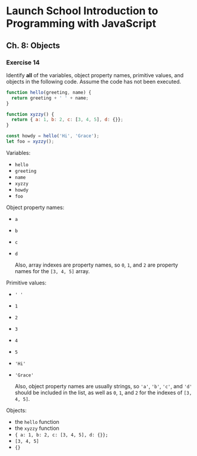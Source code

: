 # Launch School Introduction to Programming with JavaScript

## Ch. 8: Objects

### Exercise 14

Identify __all__ of the variables, object property names, primitive values, and objects in the following code. Assume the code has not been executed.
```js
function hello(greeting, name) {
  return greeting + ' ' + name;
}

function xyzzy() {
  return { a: 1, b: 2, c: [3, 4, 5], d: {}};
}

const howdy = hello('Hi', 'Grace');
let foo = xyzzy();
```

Variables:
- `hello`
- `greeting`
- `name`
- `xyzzy`
- `howdy`
- `foo`

Object property names:
- `a`
- `b`
- `c`
- `d`

  Also, array indexes are property names, so `0`, `1`, and `2` are property
  names for the `[3, 4, 5]` array.

Primitive values:
- `' '`
- `1`
- `2`
- `3`
- `4`
- `5`
- `'Hi'`
- `'Grace'`

  Also, object property names are usually strings, so `'a'`, `'b'`, `'c'`, and
  `'d'` should be included in the list, as well as `0`, `1`, and `2` for the
  indexes of `[3, 4, 5]`.

Objects:
- the `hello` function
- the `xyzzy` function
- `{ a: 1, b: 2, c: [3, 4, 5], d: {}};`
- `[3, 4, 5]`
- `{}`